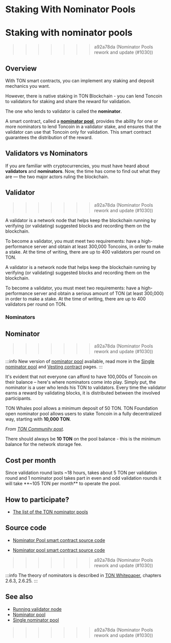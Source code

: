
# Staking With Nominator Pools

# Staking with nominator pools
>>>>>>> a92a78da (Nominator Pools rework and update  (#1030))

## Overview

With TON smart contracts, you can implement any staking and deposit mechanics you want.

However, there is native staking in TON Blockchain - you can lend Toncoin to validators for staking and share the reward for validation.

The one who lends to validator is called the **nominator**.

A smart contract, called a [**nominator pool**](/v3/documentation/smart-contracts/contracts-specs/nominator-pool), provides the ability for one or more nominators to lend Toncoin in a validator stake, and ensures that the validator can use that Toncoin only for validation. This smart contract guarantees the distribution of the reward.


## Validators vs Nominators

If you are familiar with cryptocurrencies, you must have heard about **validators** and **nominators**. Now, the time has come to find out what they are — the two major actors ruling the blockchain.

## Validator
>>>>>>> a92a78da (Nominator Pools rework and update  (#1030))

A validator is a network node that helps keep the blockchain running by verifying (or validating) suggested blocks and recording them on the blockchain.

To become a validator, you must meet two requirements: have a high-performance server and obtain at least 300,000 Toncoins, in order to make a stake. At the time of writing, there are up to 400 validators per round on TON.


A validator is a network node that helps keep the blockchain running by verifying (or validating) suggested blocks and recording them on the blockchain.

To become a validator, you must meet two requirements: have a high-performance server and obtain a serious amount of TON (at least 300,000) in order to make a stake. At the time of writing, there are up to 400 validators per round on TON.

### Nominators

## Nominator
>>>>>>> a92a78da (Nominator Pools rework and update  (#1030))

:::info
New version of [nominator pool](/v3/documentation/smart-contracts/contracts-specs/nominator-pool/) available, read more in the [Single nominator pool](/v3/documentation/smart-contracts/contracts-specs/single-nominator-pool/) and [Vesting contract](/v3/documentation/smart-contracts/contracts-specs/vesting-contract/) pages.
:::

It's evident that not everyone can afford to have 100,000s of Toncoin on their balance – here's where nominators come into play. Simply put, the nominator is a user who lends his TON to validators. Every time the validator earns a reward by validating blocks, it is distributed between the involved participants.

TON Whales pool allows a minimum deposit of 50 TON. TON Foundation open nominator pool allows users to stake Toncoin in a fully decentralized way, starting with **10,000 TON**.

_From [TON Community post](https://t.me/toncoin/543)._

There should always be **10 TON** on the pool balance - this is the minimum balance for the network storage fee.

## Cost per month

Since validation round lasts ~18 hours, takes about 5 TON per validation round and 1 nominator pool takes part in even and odd validation rounds it will take **~105 TON per month** to operate the pool.

## How to participate?

- [The list of the TON nominator pools](https://tonvalidators.org/)

## Source code

- [Nominator Pool smart contract source code](https://github.com/ton-blockchain/nominator-pool)

- [Nominator pool smart contract source code](https://github.com/ton-blockchain/nominator-pool)
>>>>>>> a92a78da (Nominator Pools rework and update  (#1030))

:::info
The theory of nominators is described in [TON Whitepaper](https://docs.ton.org/ton.pdf), chapters 2.6.3, 2.6.25.
:::



## See also 
- [Running validator node](/v3/guidelines/nodes/running-nodes/validator-node)
- [Nominator pool](/v3/documentation/smart-contracts/contracts-specs/nominator-pool/)
- [Single nominator pool](/v3/documentation/smart-contracts/contracts-specs/single-nominator-pool/)
>>>>>>> a92a78da (Nominator Pools rework and update  (#1030))
